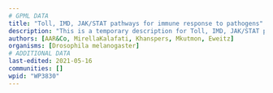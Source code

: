 ```yaml
---
# GPML DATA
title: "Toll, IMD, JAK/STAT pathways for immune response to pathogens"
description: "This is a temporary description for Toll, IMD, JAK/STAT pathways for immune response to pathogens"
authors: [AAR&Co, MirellaKalafati, Khanspers, Mkutmon, Eweitz]
organisms: [Drosophila melanogaster]
# ADDITIONAL DATA
last-edited: 2021-05-16
communities: []
wpid: "WP3830"
---
```

